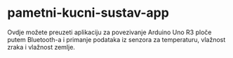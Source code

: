 # pametni-kucni-sustav-app
Ovdje možete preuzeti aplikaciju za povezivanje Arduino Uno R3 ploče putem Bluetooth-a i primanje podataka iz senzora za temperaturu, vlažnost zraka i vlažnost zemlje.
